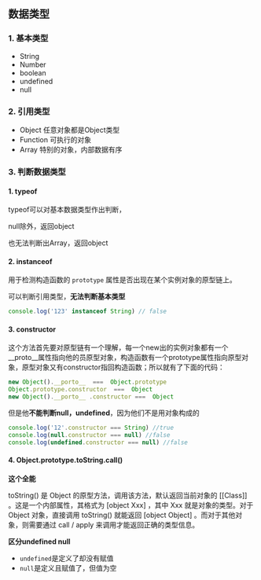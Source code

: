 ## 数据类型

### 1. 基本类型

- String
- Number
- boolean
- undefined
- null

### 2. 引用类型

- Object 任意对象都是Object类型
- Function 可执行的对象
- Array 特别的对象，内部数据有序

### 3. 判断数据类型

#### 1. typeof

typeof可以对基本数据类型作出判断，

null除外，返回object

也无法判断出Array，返回object

#### 2. instanceof

用于检测构造函数的 `prototype` 属性是否出现在某个实例对象的原型链上。

可以判断引用类型，**无法判断基本类型**

```js
console.log('123' instanceof String) // false
```

#### 3. constructor

这个方法首先要对原型链有一个理解，每一个new出的实例对象都有一个__proto__属性指向他的员原型对象，构造函数有一个prototype属性指向原型对象，原型对象又有constructor指回构造函数；所以就有了下面的代码：

```js
new Object().__porto__  ===  Object.prototype
Object.prototype.constructor  ===  Object
new Object().__porto__ .constructor ===  Object
```

但是他**不能判断null，undefined**，因为他们不是用对象构成的

```js
console.log('12'.constructor === String) //true
console.log(null.constructor === null) //false
console.log(undefined.constructor === null) //false
```

#### 4. Object.prototype.toString.call()

**这个全能**

toString() 是 Object 的原型方法，调用该方法，默认返回当前对象的 [[Class]] 。这是一个内部属性，其格式为 [object Xxx] ，其中 Xxx 就是对象的类型。对于 Object 对象，直接调用 toString()  就能返回 [object Object] 。而对于其他对象，则需要通过 call / apply 来调用才能返回正确的类型信息。



**区分undefined null**

- `undefined`是定义了却没有赋值
- `null`是定义且赋值了，但值为空

